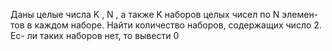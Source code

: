  Даны целые числа K , N , а также K наборов целых чисел по N элемен-
 тов в каждом наборе. Найти количество наборов, содержащих число 2. Ес-
 ли таких наборов нет, то вывести 0

